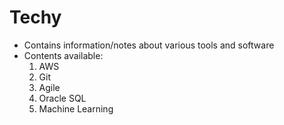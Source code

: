 # Techy
- Contains information/notes about various tools and software
- Contents available:
  1. AWS
  2. Git
  3. Agile
  4. Oracle SQL
  5. Machine Learning
 
